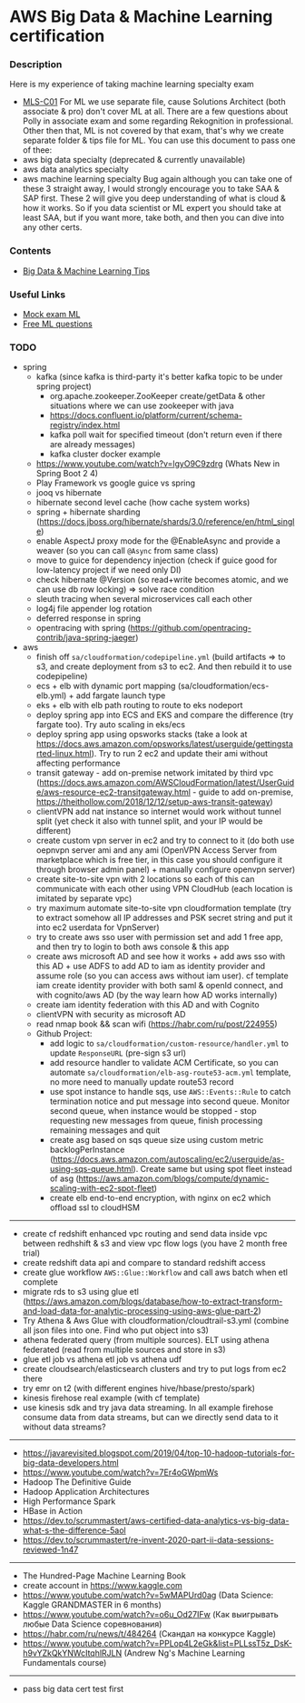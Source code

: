 # AWS Big Data & Machine Learning certification

### Description
Here is my experience of taking machine learning specialty exam
* [MLS-C01](https://aws.amazon.com/certification/certified-machine-learning-specialty)
For ML we use separate file, cause Solutions Architect (both associate & pro) don't cover ML at all. There are a few questions about Polly in associate exam and some regarding Rekognition in professional. 
Other then that, ML is not covered by that exam, that's why we create separate folder & tips file for ML.
You can use this document to pass one of thee:
* aws big data specialty (deprecated & currently unavailable)
* aws data analytics specialty
* aws machine learning specialty
Bug again although you can take one of these 3 straight away, I would strongly encourage you to take SAA & SAP first. These 2 will give you deep understanding of what is cloud & how it works.
So if you data scientist or ML expert you should take at least SAA, but if you want more, take both, and then you can dive into any other certs.

### Contents
* [Big Data & Machine Learning Tips](https://github.com/dgaydukov/cert-aws/blob/master/ml/files/ml.md)

### Useful Links
* [Mock exam ML](https://www.whizlabs.com/aws-certified-machine-learning-specialty)
* [Free ML questions](https://www.examtopics.com/exams/amazon/aws-certified-machine-learning-specialty)

### TODO
* spring
    * kafka (since kafka is third-party it's better kafka topic to be under spring project)
        * org.apache.zookeeper.ZooKeeper create/getData & other situations where we can use zookeeper with java
        * https://docs.confluent.io/platform/current/schema-registry/index.html
        * kafka poll wait for specified timeout (don't return even if there are already messages)
        * kafka cluster docker example
    * https://www.youtube.com/watch?v=lgyO9C9zdrg (Whats New in Spring Boot 2 4)
    * Play Framework vs google guice vs spring
    * jooq vs hibernate
    * hibernate second level cache (how cache system works)
    * spring + hibernate sharding (https://docs.jboss.org/hibernate/shards/3.0/reference/en/html_single)
    * enable AspectJ proxy mode for the @EnableAsync and provide a weaver (so you can call `@Async` from same class)
    * move to guice for dependency injection (check if guice good for low-latency project if we need only DI)
    * check hibernate @Version (so read+write becomes atomic, and we can use db row locking) => solve race condition
    * sleuth tracing when several microservices call each other
    * log4j file appender log rotation
    * deferred response in spring
    * opentracing with spring (https://github.com/opentracing-contrib/java-spring-jaeger)
* aws
    * finish off `sa/cloudformation/codepipeline.yml` (build artifacts => to s3, and create deployment from s3 to ec2. And then rebuild it to use codepipeline)
    * ecs + elb with dynamic port mapping (sa/cloudformation/ecs-elb.yml) + add fargate launch type
    * eks + elb with elb path routing to route to eks nodeport
    * deploy spring app into ECS and EKS and compare the difference (try fargate too). Try auto scaling in eks/ecs
    * deploy spring app using opsworks stacks (take a look at https://docs.aws.amazon.com/opsworks/latest/userguide/gettingstarted-linux.html). Try to run 2 ec2 and update their ami without affecting performance
    * transit gateway - add on-premise network imitated by third vpc (https://docs.aws.amazon.com/AWSCloudFormation/latest/UserGuide/aws-resource-ec2-transitgateway.html - guide to add on-premise, https://theithollow.com/2018/12/12/setup-aws-transit-gateway)
    * clientVPN add nat instance so internet would work without tunnel split (yet check it also with tunnel split, and your IP would be different)
    * create custom vpn server in ec2 and try to connect to it (do both use oepnvpn server ami and any ami (OpenVPN Access Server from marketplace which is free tier, in this case you should configure it through browser admin panel) + manually configure openvpn server)
    * create site-to-site vpn with 2 locations so each of this can communicate with each other using VPN CloudHub (each location is imitated by separate vpc)
    * try maximum automate site-to-site vpn cloudformation template (try to extract somehow all IP addresses and PSK secret string and put it into ec2 userdata for VpnServer)
    * try to create aws sso user with permission set and add 1 free app, and then try to login to both aws console & this app
    * create aws microsoft AD and see how it works + add aws sso with this AD + use ADFS to add AD to iam as identity provider and assume role (so you can access aws without iam user). cf template iam create identity provider with both saml & openId connect, and with cognito/aws AD (by the way learn how AD works internally)
    * create iam identity federation with this AD and with Cognito
    * clientVPN with security as microsoft AD
    * read nmap book && scan wifi (https://habr.com/ru/post/224955)
    * Github Project:
        * add logic to `sa/cloudformation/custom-resource/handler.yml` to update `ResponseURL` (pre-sign s3 url)
        * add resource handler to validate ACM Certificate, so you can automate `sa/cloudformation/elb-asg-route53-acm.yml` template, no more need to manually update route53 record
        * use spot instance to handle sqs, use `AWS::Events::Rule` to catch termination notice and put message into second queue. Monitor second queue, when instance would be stopped - stop requesting new messages from queue, finish processing remaining messages and quit
        * create asg based on sqs queue size using custom metric backlogPerInstance (https://docs.aws.amazon.com/autoscaling/ec2/userguide/as-using-sqs-queue.html). Create same but using spot fleet instead of asg (https://aws.amazon.com/blogs/compute/dynamic-scaling-with-ec2-spot-fleet)
        * create elb end-to-end encryption, with nginx on ec2 which offload ssl to cloudHSM
-----------------------------------------------------------------------------------------------------------------------
* create cf redshift enhanced vpc routing and send data inside vpc between redhshift & s3 and view vpc flow logs (you have 2 month free trial)
* create redshift data api and compare to standard redshift access
* create glue workflow `AWS::Glue::Workflow` and call aws batch when etl complete
* migrate rds to s3 using glue etl (https://aws.amazon.com/blogs/database/how-to-extract-transform-and-load-data-for-analytic-processing-using-aws-glue-part-2)
* Try Athena & Aws Glue with cloudformation/cloudtrail-s3.yml (combine all json files into one. Find who put object into s3)
* athena federated query (from multiple sources). ELT using athena federated (read from multiple sources and store in s3)
* glue etl job vs athena etl job vs athena udf
* create cloudsearch/elasticsearch clusters and try to put logs from ec2 there
* try emr on t2 (with different engines hive/hbase/presto/spark)
* kinesis firehose real example (with cf template)
* use kinesis sdk and try java data streaming. In all example firehose consume data from data streams, but can we directly send data to it without data streams?
-----------------------------------------------------------------------------------------------------------------------
* https://javarevisited.blogspot.com/2019/04/top-10-hadoop-tutorials-for-big-data-developers.html
* https://www.youtube.com/watch?v=7Er4oGWpmWs
* Hadoop The Definitive Guide
* Hadoop Application Architectures
* High Performance Spark
* HBase in Action
* https://dev.to/scrummastert/aws-certified-data-analytics-vs-big-data-what-s-the-difference-5aol
* https://dev.to/scrummastert/re-invent-2020-part-ii-data-sessions-reviewed-1n47
-----------------------------------------------------------------------------------------------------------------------
* The Hundred-Page Machine Learning Book
* create account in https://www.kaggle.com
* https://www.youtube.com/watch?v=5wMAPUrd0ag (Data Science: Kaggle GRANDMASTER in 6 months)
* https://www.youtube.com/watch?v=o6u_Od27IFw (Как выигрывать любые Data Science соревнования)
* https://habr.com/ru/news/t/484264 (Скандал на конкурсе Kaggle)
* https://www.youtube.com/watch?v=PPLop4L2eGk&list=PLLssT5z_DsK-h9vYZkQkYNWcItqhlRJLN (Andrew Ng's Machine Learning Fundamentals course)
-----------------------------------------------------------------------------------------------------------------------
* pass big data cert test first